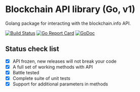 # Blockchain API library (Go, v1)

Golang package for interacting with the blockchain.info API.

[![Build Status](https://travis-ci.org/vasilyukvasiliy/blockchain.svg?branch=master)](https://travis-ci.org/vasilyukvasiliy/blockchain)
[![Go Report Card](https://goreportcard.com/badge/github.com/vasilyukvasiliy/blockchain)](https://goreportcard.com/report/github.com/vasilyukvasiliy/blockchain)
[![GoDoc](https://godoc.org/github.com/vasilyukvasiliy/blockchain?status.svg)](https://godoc.org/github.com/vasilyukvasiliy/blockchain)

## Status check list
  
- [x] API frozen, new releases will not break your code
- [x] A full set of working methods with API
- [x] Battle tested
- [x] Complete suite of unit tests
- [x] Support for additional parameters in methods
